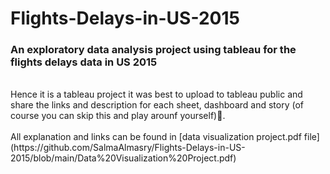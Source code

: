 # Flights-Delays-in-US-2015
### An exploratory data analysis project using tableau for the flights delays data in US 2015
<br/>
Hence it is a tableau project it was best to upload to tableau public and share the links and description for each sheet, dashboard and story 
(of course you can skip this and play arounf yourself)👏.<br/> <br/>
All explanation and links can be found in 
[data visualization project.pdf file](https://github.com/SalmaAlmasry/Flights-Delays-in-US-2015/blob/main/Data%20Visualization%20Project.pdf)
